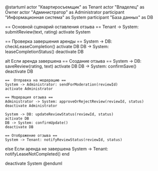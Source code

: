 
@startuml
actor "Квартиросъемщик" as Tenant
actor "Владелец" as Owner
actor "Администратор" as Administrator
participant "Информационная система" as System
participant "База данных" as DB

== Основной сценарий оставления отзыва ==
Tenant -> System: submitReview(text, rating)
activate System

== Проверка завершения аренды ==
System -> DB: checkLeaseCompletion()
activate DB
DB -> System: leaseCompletionStatus()
deactivate DB

alt Если аренда завершена
    == Создание отзыва ==
    System -> DB: saveReview(rating, text)
    activate DB
    DB -> System: confirmSave()
    deactivate DB

    ==  Отправка на модерацию ==
    System -> Administrator: sendForModeration(reviewId)
    activate Administrator

    == Модерация отзыва ==
    Administrator -> System: approveOrRejectReview(reviewId, status)
    deactivate Administrator

    System -> DB: updateReviewStatus(reviewId, status)
    activate DB
    DB -> System: confirmUpdate()
    deactivate DB

    == Отображение отзыва ==
    System -> Tenant: notifyReviewStatus(reviewId, status)
else Если аренда не завершена
    System -> Tenant: notifyLeaseNotCompleted()
end

deactivate System
@enduml

